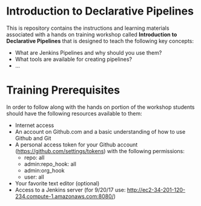 # Introduction to Declarative Pipelines

This is repository contains the instructions and learning materials associated with a hands on training workshop called **Introduction to Declarative Pipelines** that is designed to teach the following key concepts:

  * What are Jenkins Pipelines and why should you use them?
  * What tools are available for creating pipelines?
  * ...

# Training Prerequisites

In order to follow along with the hands on portion of the workshop students should have the following resources available to them:

  * Internet access
  * An account on Github.com and a basic understanding of how to use Github and Git
  * A personal access token for your Github account (https://github.com/settings/tokens) with the following permissions:
    - repo: all
    - admin:repo_hook: all
    - admin:org_hook
    - user: all
  * Your favorite text editor (optional)
  * Access to a Jenkins server (for 9/20/17 use: http://ec2-34-201-120-234.compute-1.amazonaws.com:8080/)

